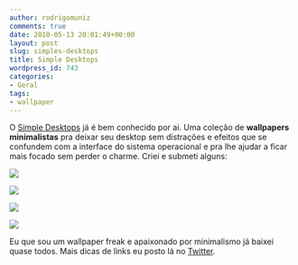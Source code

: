 ```yaml
---
author: rodrigomuniz
comments: true
date: 2010-05-13 20:01:49+00:00
layout: post
slug: simples-desktops
title: Simple Desktops
wordpress_id: 743
categories:
- Geral
tags:
- wallpaper
---
```


O [Simple Desktops](http://simpledesktops.com) já é bem conhecido por ai. Uma coleção de **wallpapers minimalistas** pra deixar seu desktop sem distrações e efeitos que se confundem com a interface do sistema operacional e pra lhe ajudar a ficar mais focado sem perder o charme. Criei e submeti alguns:

[![](http://rodrigomuniz.com/wp-content/img/2010/05/charlies-shirt-simple-2560x1600-300x187.png)](http://simpledesktops.com/browse/photos/2010/may/07/charlies-shirt/)

[![](http://rodrigomuniz.com/wp-content/img/2010/05/ipad-simple-2560x1600-300x187.png)](http://simpledesktops.com/browse/photos/2010/apr/16/rotate-ipad/)

[![](http://rodrigomuniz.com/wp-content/img/2010/05/playmobil-simple-2560x1600-300x187.png)](http://simpledesktops.com/browse/photos/2010/may/07/playmobil-head/)

[![](http://rodrigomuniz.com/wp-content/img/2010/05/hot-dog-simple-2560x1600-300x187.png)](http://simpledesktops.com/browse/photos/2010/apr/12/hot-dog/)

Eu que sou um wallpaper freak e apaixonado por minimalismo já baixei quase todos. Mais dicas de links eu posto lá no [Twitter](http://twitter.com/rdmuniz).
